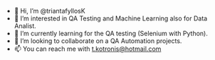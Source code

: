 - 👋 Hi, I’m @triantafyllosK
- 👀 I’m interested in QA Testing and Machine Learning also for Data Analist. 
- 🌱 I’m currently learning for the QA testing (Selenium with Python).
- 💞️ I’m looking to collaborate on a QA Automation projects.
- 📫 You can reach me with t.kotronis@hotmail.com


<!---
triantafyllosK/triantafyllosK is a ✨ special ✨ repository because its `README.md` (this file) appears on your GitHub profile.
You can click the Preview link to take a look at your changes.
--->
